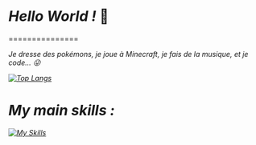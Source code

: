 # ***Hello World !*** 👋
=============== <p>
<i> Je dresse des pokémons, je joue à Minecraft, je fais de la musique, et je code... 😜 <p>
[![Top Langs](https://github-readme-stats.vercel.app/api/top-langs/?username=Rapikoui-Coder&hide=html,makefile&layout=compact)](https://github.com/Rapikoui-Coder)
# My main skills :

[![My Skills](https://skillicons.dev/icons?i=py,java,html,css,arduino,git,github,linux,js,vscode,c,cpp)](https://skillicons.dev)
